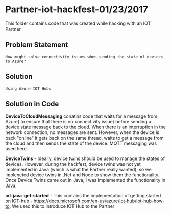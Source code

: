 # Partner-iot-hackfest-01/23/2017

This folder contains code that was created while hacking with an IOT Partner 

## Problem Statement 
    How might solve connectivity issues when sending the state of devices to Azure? 
## Solution
    Using Azure IOT Hubs 
    
## Solution in Code
**DeviceToCloudMessaging** conatins code that waits for a message from Azure( to ensure that there is no connectivity issue) before sending a device state message back to the cloud. When there is an interruption in the network connection, no messages are sent. However, when the device is back "online" it gets back on the same thread, waits to get a message from the cloud and then sends the state of the device. MQTT messaging was used here. 

**DeviceTwins** - Ideally, device twins should be used to manage the states of devices. However, during the hackfest, device twins was not yet implemented in Java (which is what the Partner really wanted), so we impleneted device twins in .Net and Node to show them the functionality. Once Device Twins came out in Java, I was implemented the functionality in Java.

**iot-java-get-started** - This contains the implementation of getting started on IOT-hub - https://docs.microsoft.com/en-us/azure/iot-hub/iot-hub-how-to. We used this to introduce IOT Hub to the Partner  


